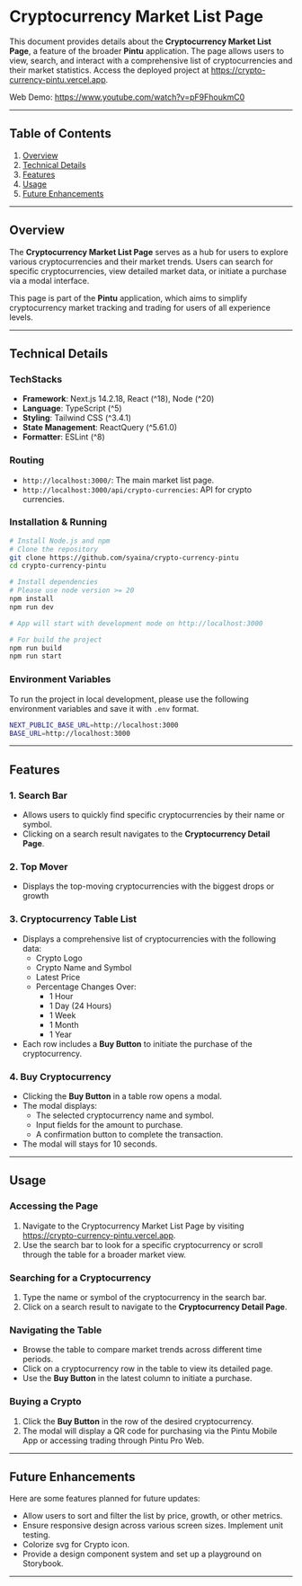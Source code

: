 # Cryptocurrency Market List Page

This document provides details about the **Cryptocurrency Market List Page**, a feature of the broader **Pintu** application. The page allows users to view, search, and interact with a comprehensive list of cryptocurrencies and their market statistics. Access the deployed project at https://crypto-currency-pintu.vercel.app.

Web Demo: https://www.youtube.com/watch?v=pF9FhoukmC0

---

## Table of Contents

1. [Overview](#overview)
2. [Technical Details](#technical-details)
3. [Features](#features)
4. [Usage](#usage)
5. [Future Enhancements](#future-enhancements)

---

## Overview

The **Cryptocurrency Market List Page** serves as a hub for users to explore various cryptocurrencies and their market trends. Users can search for specific cryptocurrencies, view detailed market data, or initiate a purchase via a modal interface.

This page is part of the **Pintu** application, which aims to simplify cryptocurrency market tracking and trading for users of all experience levels.

---
## Technical Details

### TechStacks

- **Framework**: Next.js 14.2.18, React (^18), Node (^20)
- **Language**: TypeScript (^5)
- **Styling**: Tailwind CSS (^3.4.1)
- **State Management**: ReactQuery (^5.61.0)
- **Formatter**: ESLint (^8)

### Routing

- `http://localhost:3000/`: The main market list page.
- `http://localhost:3000/api/crypto-currencies`: API for crypto currencies.

### Installation & Running

```bash
# Install Node.js and npm
# Clone the repository
git clone https://github.com/syaina/crypto-currency-pintu
cd crypto-currency-pintu

# Install dependencies
# Please use node version >= 20
npm install
npm run dev

# App will start with development mode on http://localhost:3000

# For build the project
npm run build
npm run start
```

### Environment Variables

To run the project in local development, please use the following environment variables and save it with `.env` format.

```bash
NEXT_PUBLIC_BASE_URL=http://localhost:3000
BASE_URL=http://localhost:3000
```

---

## Features

### 1. **Search Bar**

- Allows users to quickly find specific cryptocurrencies by their name or symbol.
- Clicking on a search result navigates to the **Cryptocurrency Detail Page**.

### 2. **Top Mover**

- Displays the top-moving cryptocurrencies with the biggest drops or growth
  

### 3. **Cryptocurrency Table List**

- Displays a comprehensive list of cryptocurrencies with the following data:
  - Crypto Logo
  - Crypto Name and Symbol
  - Latest Price
  - Percentage Changes Over:
    - 1 Hour
    - 1 Day (24 Hours)
    - 1 Week
    - 1 Month
    - 1 Year
- Each row includes a **Buy Button** to initiate the purchase of the cryptocurrency.

### 4. **Buy Cryptocurrency**

- Clicking the **Buy Button** in a table row opens a modal.
- The modal displays:
  - The selected cryptocurrency name and symbol.
  - Input fields for the amount to purchase.
  - A confirmation button to complete the transaction.
- The modal will stays for 10 seconds.

---

## Usage

### Accessing the Page

1. Navigate to the Cryptocurrency Market List Page by visiting https://crypto-currency-pintu.vercel.app.
2. Use the search bar to look for a specific cryptocurrency or scroll through the table for a broader market view.

### Searching for a Cryptocurrency

1. Type the name or symbol of the cryptocurrency in the search bar.
2. Click on a search result to navigate to the **Cryptocurrency Detail Page**.

### Navigating the Table

- Browse the table to compare market trends across different time periods.
- Click on a cryptocurrency row in the table to view its detailed page.
- Use the **Buy Button** in the latest column to initiate a purchase.

### Buying a Crypto

1. Click the **Buy Button** in the row of the desired cryptocurrency.
2. The modal will display a QR code for purchasing via the Pintu Mobile App or accessing trading through Pintu Pro Web.

---

## Future Enhancements

Here are some features planned for future updates:

- Allow users to sort and filter the list by price, growth, or other metrics.
- Ensure responsive design across various screen sizes.
Implement unit testing.
- Colorize svg for Crypto icon.
- Provide a design component system and set up a playground on Storybook.

---